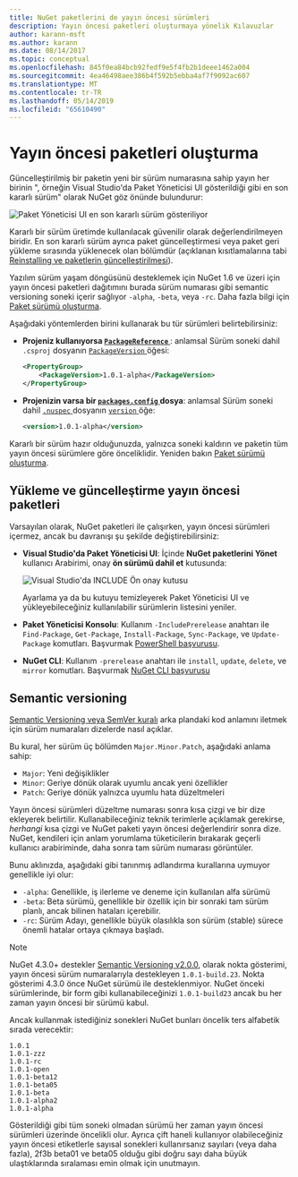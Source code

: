 ```yaml
---
title: NuGet paketlerini de yayın öncesi sürümleri
description: Yayın öncesi paketleri oluşturmaya yönelik Kılavuzlar
author: karann-msft
ms.author: karann
ms.date: 08/14/2017
ms.topic: conceptual
ms.openlocfilehash: 845f0ea84bcb92fedf9e5f4fb2b1deee1462a004
ms.sourcegitcommit: 4ea46498aee386b4f592b5ebba4af7f9092ac607
ms.translationtype: MT
ms.contentlocale: tr-TR
ms.lasthandoff: 05/14/2019
ms.locfileid: "65610490"
---
```

# <a name="building-pre-release-packages"></a>Yayın öncesi paketleri oluşturma

Güncelleştirilmiş bir paketin yeni bir sürüm numarasına sahip yayın her birinin ", örneğin Visual Studio'da Paket Yöneticisi UI gösterildiği gibi en son kararlı sürüm" olarak NuGet göz önünde bulundurur:

![Paket Yöneticisi UI en son kararlı sürüm gösteriliyor](media/Prerelease_01-LatestStable.png)

Kararlı bir sürüm üretimde kullanılacak güvenilir olarak değerlendirilmeyen biridir. En son kararlı sürüm ayrıca paket güncelleştirmesi veya paket geri yükleme sırasında yüklenecek olan bölümdür (açıklanan kısıtlamalarına tabi [Reinstalling ve paketlerin güncelleştirilmesi](../consume-packages/reinstalling-and-updating-packages.md)).

Yazılım sürüm yaşam döngüsünü desteklemek için NuGet 1.6 ve üzeri için yayın öncesi paketleri dağıtımını burada sürüm numarası gibi semantic versioning soneki içerir sağlıyor `-alpha`, `-beta`, veya `-rc`. Daha fazla bilgi için [Paket sürümü oluşturma](../reference/package-versioning.md#pre-release-versions).

Aşağıdaki yöntemlerden birini kullanarak bu tür sürümleri belirtebilirsiniz:

- **Projeniz kullanıyorsa [ `PackageReference` ](../consume-packages/package-references-in-project-files.md)** : anlamsal Sürüm soneki dahil `.csproj` dosyanın [ `PackageVersion` ](/dotnet/core/tools/csproj.md#packageversion) öğesi:

    ```xml
    <PropertyGroup>
        <PackageVersion>1.0.1-alpha</PackageVersion>
    </PropertyGroup>
    ```

- **Projenizin varsa bir [ `packages.config` ](../reference/packages-config.md) dosya**: anlamsal Sürüm soneki dahil [ `.nuspec` ](../reference/nuspec.md) dosyanın [ `version` ](../reference/nuspec.md#version) öğe:

    ```xml
    <version>1.0.1-alpha</version>
    ```

Kararlı bir sürüm hazır olduğunuzda, yalnızca soneki kaldırın ve paketin tüm yayın öncesi sürümlere göre önceliklidir. Yeniden bakın [Paket sürümü oluşturma](../reference/package-versioning.md#pre-release-versions).

## <a name="installing-and-updating-pre-release-packages"></a>Yükleme ve güncelleştirme yayın öncesi paketleri

Varsayılan olarak, NuGet paketleri ile çalışırken, yayın öncesi sürümleri içermez, ancak bu davranışı şu şekilde değiştirebilirsiniz:

- **Visual Studio'da Paket Yöneticisi UI**: İçinde **NuGet paketlerini Yönet** kullanıcı Arabirimi, onay **ön sürümü dahil et** kutusunda:

    ![Visual Studio'da INCLUDE Ön onay kutusu](media/Prerelease_02-CheckPrerelease.png)

    Ayarlama ya da bu kutuyu temizleyerek Paket Yöneticisi UI ve yükleyebileceğiniz kullanılabilir sürümlerin listesini yeniler.

- **Paket Yöneticisi Konsolu**: Kullanım `-IncludePrerelease` anahtarı ile `Find-Package`, `Get-Package`, `Install-Package`, `Sync-Package`, ve `Update-Package` komutları. Başvurmak [PowerShell başvurusu](../tools/powershell-reference.md).

- **NuGet CLI**: Kullanım `-prerelease` anahtarı ile `install`, `update`, `delete`, ve `mirror` komutları. Başvurmak [NuGet CLI başvurusu](../tools/nuget-exe-cli-reference.md)

## <a name="semantic-versioning"></a>Semantic versioning

[Semantic Versioning veya SemVer kuralı](http://semver.org/spec/v1.0.0.html) arka plandaki kod anlamını iletmek için sürüm numaraları dizelerde nasıl açıklar.

Bu kural, her sürüm üç bölümden `Major.Minor.Patch`, aşağıdaki anlama sahip:

- `Major`: Yeni değişiklikler
- `Minor`: Geriye dönük olarak uyumlu ancak yeni özellikler
- `Patch`: Geriye dönük yalnızca uyumlu hata düzeltmeleri

Yayın öncesi sürümleri düzeltme numarası sonra kısa çizgi ve bir dize ekleyerek belirtilir. Kullanabileceğiniz teknik terimlerle açıklamak gerekirse, *herhangi* kısa çizgi ve NuGet paketi yayın öncesi değerlendirir sonra dize. NuGet, kendileri için anlam yorumlama tüketicilerin bırakarak geçerli kullanıcı arabiriminde, daha sonra tam sürüm numarası görüntüler.

Bunu aklınızda, aşağıdaki gibi tanınmış adlandırma kurallarına uymuyor genellikle iyi olur:

- `-alpha`: Genellikle, iş ilerleme ve deneme için kullanılan alfa sürümü
- `-beta`: Beta sürümü, genellikle bir özellik için bir sonraki tam sürüm planlı, ancak bilinen hataları içerebilir.
- `-rc`: Sürüm Adayı, genellikle büyük olasılıkla son sürüm (stable) sürece önemli hatalar ortaya çıkmaya başladı.

> [!Note]
> NuGet 4.3.0+ destekler [Semantic Versioning v2.0.0](http://semver.org/spec/v2.0.0.html), olarak nokta gösterimi, yayın öncesi sürüm numaralarıyla destekleyen `1.0.1-build.23`. Nokta gösterimi 4.3.0 önce NuGet sürümü ile desteklenmiyor. NuGet önceki sürümlerinde, bir form gibi kullanabileceğinizi `1.0.1-build23` ancak bu her zaman yayın öncesi bir sürümü kabul.

Ancak kullanmak istediğiniz sonekleri NuGet bunları öncelik ters alfabetik sırada verecektir:

    1.0.1
    1.0.1-zzz
    1.0.1-rc
    1.0.1-open
    1.0.1-beta12
    1.0.1-beta05
    1.0.1-beta
    1.0.1-alpha2
    1.0.1-alpha

Gösterildiği gibi tüm soneki olmadan sürümü her zaman yayın öncesi sürümleri üzerinde öncelikli olur. Ayrıca çift haneli kullanıyor olabileceğiniz yayın öncesi etiketlerle sayısal sonekleri kullanırsanız sayıları (veya daha fazla), 2f3b beta01 ve beta05 olduğu gibi doğru sayı daha büyük ulaştıklarında sıralaması emin olmak için unutmayın.
